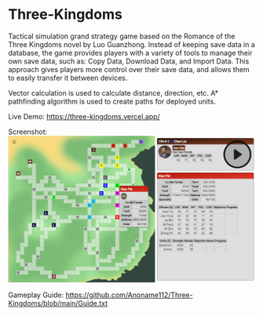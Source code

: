 # Three-Kingdoms
Tactical simulation grand strategy game based on the Romance of the Three Kingdoms novel by Luo Guanzhong. Instead of keeping save data in a database, the game provides players with a variety of tools to manage their own save data, such as: Copy Data, Download Data, and Import Data. This approach gives players more control over their save data, and allows them to easily transfer it between devices.

Vector calculation is used to calculate distance, direction, etc. A* pathfinding algorithm is used to create paths for deployed units.

Live Demo: https://three-kingdoms.vercel.app/

Screenshot:
<br />
<a href="https://anoname112.github.io/Three-Kingdoms/">
   <img src="https://raw.githubusercontent.com/Anoname112/Three-Kingdoms/main/ss.png" title="Three Kingdoms">
</a>

Gameplay Guide: https://github.com/Anoname112/Three-Kingdoms/blob/main/Guide.txt
